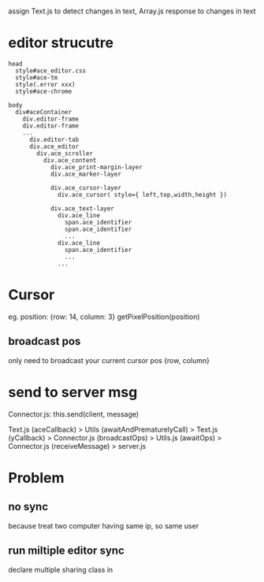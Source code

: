 #
assign Text.js to detect changes in text,
Array.js response to changes in text

# editor strucutre
```pug
head
  style#ace_editor.css
  style#ace-tm
  style(.error xxx)
  style#ace-chrome

body
  div#aceContainer
    div.editor-frame
    div.editor-frame
    ...
      div.editor-tab
      div.ace_editor
        div.ace_scroller
          div.ace_content
            div.ace_print-margin-layer
            div.ace_marker-layer

            div.ace_cursor-layer
              div.ace_cursor( style={ left,top,width,height })

            div.ace_text-layer
              div.ace_line
                span.ace_identifier
                span.ace_identifier
                ...
              div.ace_line
                span.ace_identifier
                ...
              ...
```

# Cursor
eg.
position: {row: 14, column: 3}
getPixelPosition(position)

## broadcast pos
only need to broadcast your current cursor pos {row, column}

# send to server msg
Connector.js:
  this.send(client, message)

Text.js (aceCallback) > Utils (awaitAndPrematurelyCall) > Text.js (yCallback) > Connector.js (broadcastOps) > Utils.js (awaitOps) > Connector.js (receiveMessage) > server.js

# Problem
## no sync
because treat two computer having same ip, so same user

## run miltiple editor sync
declare multiple sharing class in 















